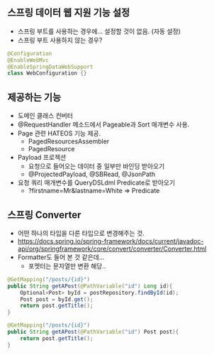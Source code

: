 ## 스프링 데이터 웹 지원 기능 설정
 - 스프링 부트를 사용하는 경우에... 설정할 것이 없음. (자동 설정)
 - 스프링 부트 사용하지 않는 경우?

```java
@Configuration
@EnableWebMvc
@EnableSpringDataWebSupport
class WebConfiguration {}
```

## 제공하는 기능
 - 도메인 클래스 컨버터
 - @RequestHandler 메소드에서 Pageable과 Sort 매개변수 사용.
 - Page 관련 HATEOS 기능 제공.
   - PagedResourcesAssembler
   - PagedResource
 - Payload 프로젝션
   - 요청으로 들어오는 데이터 중 일부만 바인딩 받아오기
   - @ProjectedPayload, @SBRead, @JsonPath
 - 요청 쿼리 매개변수를 QueryDSLdml Predicate로 받아오기
   - ?firstname=Mr&lastname=White => Predicate

## 스프링 Converter
 - 어떤 하나의 타입을 다른 타입으로 변경해주는 것.
 - https://docs.spring.io/spring-framework/docs/current/javadoc-api/org/springframework/core/convert/converter/Converter.html
 - Formatter도 들어 본 것 같은데...
    - 포멧터는 문자열만 변환 해당..

```java
@GetMapping("/posts/{id}")
public String getAPost(@PathVariable("id") Long id){
    Optional<Post> byId = postRepository.findById(id);
    Post post = byId.get();
    return post.getTitle();
}
```
```java
@GetMapping("/posts/{id}")
public String getAPost(@PathVariable("id") Post post){
    return post.getTitle();
}
```

